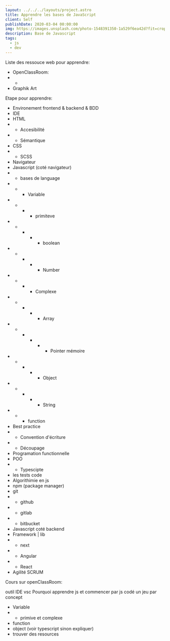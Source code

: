 ```yaml
---
layout: ../../../layouts/project.astro
title: Apprendre les bases de JavaScript
client: Self
publishDate: 2020-03-04 00:00:00
img: https://images.unsplash.com/photo-1548391350-1a529f6ea42d?fit=crop&w=1400&h=700&q=75
description: Base de Javascript
tags:
  - js
  - dev
---
```


Liste des ressouce web pour apprendre:

- OpenClassRoom:
- -
- Graphik Art

Etape pour apprendre:

- Environement frontend & backend & BDD
- IDE
- HTML
- - Accesibilité
- - Sémantique
- CSS
- - SCSS
- Navigateur
- Javascript (coté navigateur)
- - bases de language
- - - Variable
- - - - primiteve
- - - - - boolean
- - - - - Number
- - - - Complexe
- - - - - Array
- - - - - - Pointer mémoire
- - - - - Object
- - - - - String
- - - function
- Best practice
- - Convention d'écriture
- - Découpage
- Programation functionnelle
- POO
- - Typescipte
- les tests code
- Algorithimie en js
- npm (package manager)
- git
- - github
- - gitlab
- - bitbucket
- Javascript coté backend
- Framework | lib
- - next
- - Angular
- - React
- Agilité SCRUM

Cours sur openClassRoom:

outil IDE vsc
Pourquoi apprendre js et commencer par js
codé un jeu par concept

- Variable
- - primive et complexe
- function
- object (voir typescript sinon expliquer)
- trouver des resources
